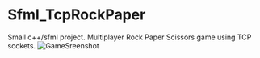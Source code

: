 # Sfml_TcpRockPaper

Small c++/sfml project. Multiplayer Rock Paper Scissors game using TCP sockets.
![GameSreenshot](https://cdn.discordapp.com/attachments/731164408314593282/1085665837215658074/image.png)
